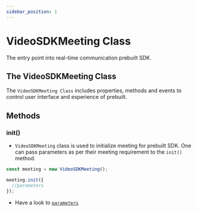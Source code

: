 ```yaml
---
sidebar_position: 1
---
```


# VideoSDKMeeting Class

The entry point into real-time communication prebuilt SDK.

## The VideoSDKMeeting Class

The `VideoSDKMeeting Class` includes properties, methods and events to control user interface and experience of prebuilt.

## Methods

### init()

- `VideoSDKMeeting` class is used to initialize meeting for prebuilt SDK. One can pass parameters as per their meeting requirement to the `init()` method.

```js title="Javascript"
const meeting = new VideoSDKMeeting();

meeting.init({
  //parameters
});
```

- Have a look to [`parameters`](./parameters/basic-parameters)

<!-- import MethodListGroup from '@theme/MethodListGroup';
import MethodListItemLabel from '@theme/MethodListItemLabel';
import MethodListHeading from '@theme/MethodListHeading';

### Parameters

<MethodListGroup>
  <MethodListItemLabel name="__namedParameters" option={"required"} type={"object"} >
    <MethodListGroup>
      <MethodListHeading heading="Properties" />
      <MethodListItemLabel name="micEnabled" option={"required"} type={"boolean"} />
      <MethodListItemLabel name="webcamEnabled" option={"required"} type={"boolean"} />
      <MethodListItemLabel name="name" option={"required"} type={"string"} />
      <MethodListItemLabel name="meetingId" option={"required"} type={"string"} />
      <MethodListItemLabel name="redirectOnLeave" option={"required"} type={"string"} description={"Redirection URL"} />
      <MethodListItemLabel name="chatEnabled" option={"required"} type={"boolean"} />
      <MethodListItemLabel name="screenShareEnabled" option={"required"} type={"boolean"} />
      <MethodListItemLabel name="pollEnabled" option={"required"} type={"boolean"} />
      <MethodListItemLabel name="whiteboardEnabled" option={"required"} type={"boolean"} />
      <MethodListItemLabel name="participantCanToggleSelfWebcam" option={"required"} type={"boolean"} />
      <MethodListItemLabel name="participantCanToggleSelfMic" option={"required"} type={"boolean"} />
      <MethodListItemLabel name="raiseHandEnabled" option={"required"} type={"boolean"} />
      <MethodListItemLabel name="apiKey" option={"required"} type={"string"} />
      <MethodListItemLabel name="containerId" option={"required"} type={"string"} description={"Specify id of the container where you want to display prebuilt UI or keep it null"} />
      <MethodListItemLabel name="recordingEnabled" option={"optional"} type={"boolean"} />
      <MethodListItemLabel name="recordingWebhookUrl" option={"optional"} type={"string"} />
      <MethodListItemLabel name="recordingAWSDirPath" option={"optional"} type={"string"} />
      <MethodListItemLabel name="autoStartRecording" option={"optional"} type={"boolean"} />
      <MethodListItemLabel name="brandingEnabled" option={"optional"} type={"boolean"} />
      <MethodListItemLabel name="brandLogoURL" option={"optional"} type={"string"} />
      <MethodListItemLabel name="brandName" option={"optional"} type={"string"} />
      <MethodListItemLabel name="poweredBy" option={"optional"} type={"boolean"} />
      <MethodListItemLabel name="participantCanLeave" option={"optional"} type={"boolean"} />
      <MethodListItemLabel name="livestream" option={"optional"} type={"object"} >
        <MethodListGroup>
          <MethodListItemLabel name="autoStart" option={"optional"} type={"boolean"} />
          <MethodListItemLabel name="outputs" option={"optional"} type={"Array<{url: string, streamKey: string}>"} />
        </MethodListGroup>
      </MethodListItemLabel>
      <MethodListItemLabel name="permissions" option={"optional"} type={"object"} >
        <MethodListGroup>
          <MethodListItemLabel name="askToJoin" option={"optional"} type={"boolean"} />
          <MethodListItemLabel name="toggleParticipantMic" option={"optional"} type={"boolean"} />
          <MethodListItemLabel name="toggleParticipantWebcam" option={"optional"} type={"boolean"} />
          <MethodListItemLabel name="drawOnWhiteboard" option={"optional"} type={"boolean"} />
          <MethodListItemLabel name="toggleWhiteboard" option={"optional"} type={"boolean"} />
          <MethodListItemLabel name="toggleRecording" option={"optional"} type={"boolean"} />
        </MethodListGroup>
      </MethodListItemLabel>
      <MethodListItemLabel name="joinScreen" option={"optional"} type={"object"} >
        <MethodListGroup>
          <MethodListItemLabel name="visible" option={"optional"} type={"boolean"} />
          <MethodListItemLabel name="title" option={"optional"} type={"string"} />
          <MethodListItemLabel name="meetingUrl" option={"optional"} type={"string"} />
        </MethodListGroup>
      </MethodListItemLabel>
      <MethodListItemLabel name="left" option={"optional"} type={"object"} >
        <MethodListGroup>
          <MethodListItemLabel name="actionButton" option={"optional"} type={"boolean"} />
        <MethodListGroup>
          <MethodListItemLabel name="label" option={"optional"} type={"string"} />
          <MethodListItemLabel name="href" option={"optional"} type={"string"} />
         </MethodListGroup>
        </MethodListGroup>
      </MethodListItemLabel>
      <MethodListItemLabel name="maxResolution" option={"optional"} type={"string"} />
      <MethodListItemLabel name="debug" option={"optional"} type={"boolean"} />
      <MethodListItemLabel name="notificationSoundEnabled" option={"optional"} type={"string"} />
    </MethodListGroup>
  </MethodListItemLabel>
</MethodListGroup> -->
